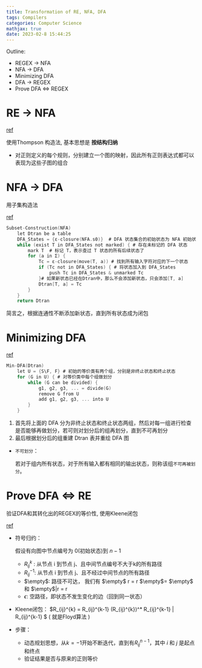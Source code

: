 ```yaml
---
title: Transformation of RE, NFA, DFA
tags: Compilers
categories: Computer Science
mathjax: true
date: 2023-02-8 15:44:25
---
```


Outline:

* REGEX -> NFA
* NFA -> DFA
* Minimizing DFA
* DFA -> REGEX
* Prove DFA <=> REGEX

<!--more-->

# RE -> NFA

[ref](https://blog.csdn.net/weixin_44691608/article/details/110195743)

使用Thompson 构造法, 基本思想是 **按结构归纳**

* 对正则定义的每个规则，分别建立一个图的映射，因此所有正则表达式都可以表现为这些子图的组合

# NFA -> DFA

用子集构造法

[ref](https://blog.csdn.net/weixin_44691608/article/details/110213913)

```c
Subset-Construction(NFA)
    let Dtran be a table
    DFA_States = {ε-closure(NFA.s0)}  # DFA 状态集合的初始状态为 NFA 初始状态的闭包，并且未标记
    while (exist T in DFA_States not marked) { # 存在未标记的 DFA 状态
        mark T  # 标记 T，表示查过 T 状态的所有后续状态了
        for (a in Σ) { 
            Tc = ε-closure(move(T, a)) # 找到所有输入字符对应的下一个状态
            if (Tc not in DFA_States) { # 将状态加入到 DFA_States
                push Tc in DFA_States & unmarked Tc
            }# 如果新状态已经在Dtran中，那么不会添加新状态，只会添加[T, a]
            Dtran[T, a] = Tc
        }
    }
    return Dtran

```

简言之，根据连通性不断添加新状态，直到所有状态成为闭包



# Minimizing DFA

[ref](https://blog.csdn.net/weixin_44691608/article/details/110440659)

```C
Min-DFA(Dtran)
    let U = {S\F, F} # 初始的等价类有两个组，分别是非终止状态和终止状态
    for (G in U) { # 对等价类中每个组做划分
        while (G can be divided) {
            g1, g2, g3, ... = divide(G)
            remove G from U
            add g1, g2, g3, ... into U
        }
    }

```

1. 首先将上面的 DFA 分为非终止状态和终止状态两组，然后对每一组进行检查是否能够再做划分，若可则对划分后的组再划分，直到不可再划分
2. 最后根据划分后的组重建 Dtran 表并重绘 DFA 图

* `不可划分`：

  若对于组内所有状态，对于所有输入都有相同的输出状态，则称该组`不可再被划分`。

# Prove DFA <=> RE

验证DFA和其转化出的REGEX的等价性, 使用Kleene闭包

[ref](https://blog.csdn.net/weixin_44691608/article/details/110440659)

* 符号归约：

  假设有向图中节点编号为 $0$(初始状态)到 $n − 1$

  * $R_{ij}^k$ : 从节点 i 到节点 j、且中间节点编号不大于k的所有路径
  * $R_{ij}^{-1}$: 从节点 i 到节点 j、且不经过中间节点的所有路径
  * $\empty$: 路径不可达， 我们有 $\empty$ r = r $\empty$= $\empty$ 和 $\empty$|r = r
  * $\epsilon$: 空路径，即状态不发生变化的边（回到同一状态）

* Kleene闭包： $R_{ij}^{k} = R_{ij}^{k-1} (R_{ij}^{k})^* R_{ij}^{k-1} | R_{ij}^{k-1} $ ( 就是Floyd算法 )

* 步骤：

  * 动态规划思想，从$k=-1$开始不断迭代，直到有$R_{ij}^{n-1}$，其中 $i$ 和 $j$ 是起点和终点
  *  验证结果是否与原来的正则等价

  

